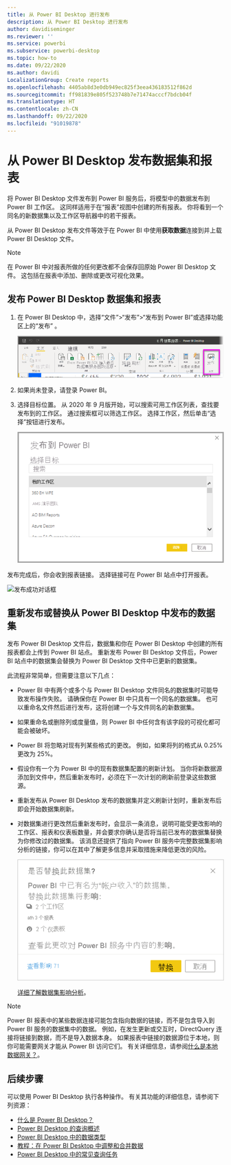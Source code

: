 ```yaml
---
title: 从 Power BI Desktop 进行发布
description: 从 Power BI Desktop 进行发布
author: davidiseminger
ms.reviewer: ''
ms.service: powerbi
ms.subservice: powerbi-desktop
ms.topic: how-to
ms.date: 09/22/2020
ms.author: davidi
LocalizationGroup: Create reports
ms.openlocfilehash: 4405ab8d3e0db949ec825f3eea436183512f862d
ms.sourcegitcommit: ff981839e805f523748b7e71474acccf7bdcb04f
ms.translationtype: HT
ms.contentlocale: zh-CN
ms.lasthandoff: 09/22/2020
ms.locfileid: "91019878"
---
```

# <a name="publish-datasets-and-reports-from-power-bi-desktop"></a>从 Power BI Desktop 发布数据集和报表
将 Power BI Desktop 文件发布到 Power BI 服务后，将模型中的数据发布到 Power BI 工作区。 这同样适用于在“报表”视图中创建的所有报表。 你将看到一个同名的新数据集以及工作区导航器中的若干报表。

从 Power BI Desktop 发布文件等效于在 Power BI 中使用**获取数据**连接到并上载 Power BI Desktop 文件。

> [!NOTE]
> 在 Power BI 中对报表所做的任何更改都不会保存回原始 Power BI Desktop 文件。 这包括在报表中添加、删除或更改可视化效果。

## <a name="to-publish-a-power-bi-desktop-dataset-and-reports"></a>发布 Power BI Desktop 数据集和报表
1. 在 Power BI Desktop 中，选择“文件”\>“发布”\>“发布到 Power BI”或选择功能区上的“发布”   。  

   ![“发布”按钮](media/desktop-upload-desktop-files/pbid_publish_publishbutton.png)


2. 如果尚未登录，请登录 Power BI。
3. 选择目标位置。 从 2020 年 9 月版开始，可以搜索可用工作区列表，查找要发布到的工作区。 通过搜索框可以筛选工作区。 选择工作区，然后单击“选择”按钮进行发布。

   ![选择发布目标位置](media/desktop-upload-desktop-files/pbid_publish_select_destination.png)

发布完成后，你会收到报表链接。 选择链接可在 Power BI 站点中打开报表。

![发布成功对话框](media/desktop-upload-desktop-files/pbid_publish_success.png)

## <a name="republish-or-replace-a-dataset-published-from-power-bi-desktop"></a>重新发布或替换从 Power BI Desktop 中发布的数据集
发布 Power BI Desktop 文件后，数据集和你在 Power BI Desktop 中创建的所有报表都会上传到 Power BI 站点。 重新发布 Power BI Desktop 文件后，Power BI 站点中的数据集会替换为 Power BI Desktop 文件中已更新的数据集。

此流程非常简单，但需要注意以下几点：

* Power BI 中有两个或多个与 Power BI Desktop 文件同名的数据集时可能导致发布操作失败。 请确保你在 Power BI 中只具有一个同名的数据集。 也可以重命名文件然后进行发布，这将创建一个与文件同名的新数据集。
* 如果重命名或删除列或度量值，则 Power BI 中任何含有该字段的可视化都可能会被破坏。 
* Power BI 将忽略对现有列某些格式的更改。 例如，如果将列的格式从 0.25% 更改为 25%。
* 假设你有一个为 Power BI 中的现有数据集配置的刷新计划。 当你将新数据源添加到文件中，然后重新发布时，必须在下一次计划的刷新前登录这些数据源。
* 重新发布从 Power BI Desktop 发布的数据集并定义刷新计划时，重新发布后即会开始数据集刷新。
* 对数据集进行更改然后重新发布时，会显示一条消息，说明可能受更改影响的工作区、报表和仪表板数量，并会要求你确认是否将当前已发布的数据集替换为你修改过的数据集。 该消息还提供了指向 Power BI 服务中完整数据集影响分析的链接，你可以在其中了解更多信息并采取措施来降低更改的风险。

   ![有关重新发布数据集的影响的警告](media/desktop-upload-desktop-files/pbid-dataset-impact-analysis-desktop-warning.png)

   [详细了解数据集影响分析](../collaborate-share/service-dataset-impact-analysis.md)。

> [!NOTE]
> Power BI 报表中的某些数据连接可能包含指向数据的链接，而不是包含导入到 Power BI 服务的数据集中的数据。 例如，在发生更新或交互时，DirectQuery 连接将链接到数据，而不是导入数据本身。 如果报表中链接的数据源位于本地，则你可能需要网关才能从 Power BI 访问它们。 有关详细信息，请参阅[什么是本地数据网关？](../connect-data/service-gateway-onprem.md)。
> 

## <a name="next-steps"></a>后续步骤

可以使用 Power BI Desktop 执行各种操作。 有关其功能的详细信息，请参阅下列资源：

* [什么是 Power BI Desktop？](../fundamentals/desktop-what-is-desktop.md)
* [Power BI Desktop 的查询概述](../transform-model/desktop-query-overview.md)
* [Power BI Desktop 中的数据类型](../connect-data/desktop-data-types.md)
* [教程：在 Power BI Desktop 中调整和合并数据](../connect-data/desktop-shape-and-combine-data.md)
* [Power BI Desktop 中的常见查询任务](../transform-model/desktop-common-query-tasks.md)
